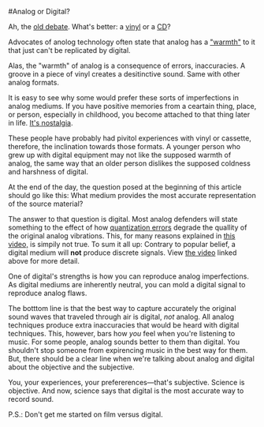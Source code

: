 #Analog or Digital?

Ah, the [old debate][deb]. What's better: a [vinyl][v] or a [CD][cd]?

Advocates of anolog technology often state that analog has a ["warmth"][w] to it that just can't be replicated by digital. 

Alas, the "warmth" of analog is a consequence of errors, inaccuracies. A groove in a piece of vinyl creates a desitinctive sound. Same with other analog formats.

It is easy to see why some would prefer these sorts of imperfections in analog mediums. If you have positive memories from a ceartain thing, place, or person, especially in childhood, you become attached to that thing later in life. [It's nostalgia][nos].

These people have probably had pivitol experiences with vinyl or cassette, therefore, the inclination towards those formats. A younger person who grew up with digital equipment may not like the supposed warmth of analog, the same way that an older person dislikes the supposed coldness and harshness of digital.

At the end of the day, the question posed at the beginning of this article should go like this: What medium provides the most accurate representation of the source material?

The answer to that question is digital. Most analog defenders will state something to the effect of how [quantization errors][q] degrade the quallity of the original analog vibrations. This, for many reasons explained in [this video,][sig] is simpily not true. To sum it all up: Contrary to popular belief, a digital medium will **not** produce discrete signals. View [the video][sig] linked above for more detail.

One of digital's strengths is how you can reproduce analog imperfections. As digital mediums are inherently neutral, you can mold a digital signal to reproduce analog flaws.

The botttom line is that the best way to capture accurately the original sound waves that traveled through air is digital, *not* analog. All analog techniques produce extra inaccuracies that would be heard with digital techniques. This, however, bars how *you* feel when you're listening to music. For some people, analog sounds better to them than digital. You shouldn't stop someone from expirencing music in the best way for them. But, there should be a clear line when we're talking about analog and digital about the objective and the subjective.

You, your experiences, your prefererences—that's subjective. Science is objective. And now, science says that digital is the most accurate way to record sound.




P.S.: Don't get me started on film versus digital.







[deb]:https://en.wikipedia.org/wiki/Comparison_of_analog_and_digital_recording
[v]:https://en.wikipedia.org/wiki/Gramophone_disc
[cd]:https://en.wikipedia.org/wiki/Compact_disc
[w]:http://arts.guardian.co.uk/fridayreview/story/0,12102,1049363,00.html
[nos]:https://en.wikipedia.org/wiki/Nostalgia
[sig]:https://wiki.xiph.org/Videos/Digital_Show_and_Tell
[q]:https://en.wikipedia.org/wiki/Comparison_of_analog_and_digital_recording#Quantization
